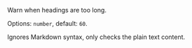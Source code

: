 Warn when headings are too long.

  Options: `number`, default: `60`.

  Ignores Markdown syntax, only checks the plain text content.